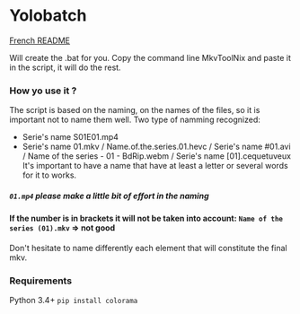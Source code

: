 # Yolobatch

[French README](https://github.com/Hqndler/Yolobatch/blob/main/README.fr.md)

Will create the .bat for you. Copy the command line MkvToolNix and paste it in the script, it will do the rest.

### How yo use it ?

The script is based on the naming, on the names of the files, so it is important not to name them well.
Two type of namming recognized: 
- Serie's name S01E01.mp4
- Serie's name 01.mkv / Name.of.the.series.01.hevc / Serie's name #01.avi / Name of the series - 01 - BdRip.webm / Serie's name [01].cequetuveux
It's important to have a name that have at least a letter or several words for it to works.
##### `01.mp4` please make a little bit of effort in the naming
#### If the number is in brackets it will not be taken into account: `Name of the series (01).mkv` => not good
Don't hesitate to name differently each element that will constitute the final mkv.

### Requirements

Python 3.4+
`pip install colorama`
